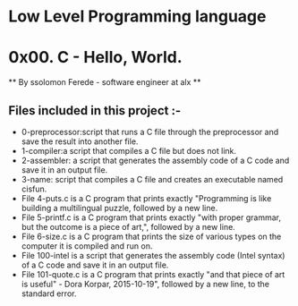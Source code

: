 # Low Level Programming language
# 0x00. C - Hello, World.
** By ssolomon Ferede - software engineer at alx **

## Files included in this project :-
- 0-preprocessor:script that runs a C file through the preprocessor and save the
result into another file.
- 1-compiler:a script that compiles a C file but does not link.
- 2-assembler: a script that generates the assembly code of a C code and save it in an output file.
- 3-name: script that compiles a C file and creates an executable named cisfun.
- File 4-puts.c is a C program that prints exactly "Programming is like building a multilingual puzzle, followed by a new line.
- File 5-printf.c is a C program that prints exactly "with proper grammar, but the outcome is a piece of art,", followed by a new line.
- File 6-size.c is a C program that prints the size of various types on the computer it is compiled and run on.
- File 100-intel is a script that generates the assembly code (Intel syntax) of a C code and save it in an output file.
- File 101-quote.c is a C program that prints exactly "and that piece of art is useful" - Dora Korpar, 2015-10-19", followed by a new line, to the standard error.
